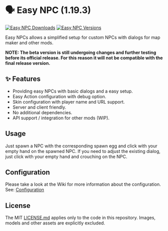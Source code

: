 # 🗣 Easy NPC (1.19.3)

[![Easy NPC Downloads](http://cf.way2muchnoise.eu/full_559312_downloads.svg)](https://www.curseforge.com/minecraft/mc-mods/easy-npc)
[![Easy NPC Versions](http://cf.way2muchnoise.eu/versions/Minecraft_559312_all.svg)](https://www.curseforge.com/minecraft/mc-mods/easy-npc)

Easy NPCs allows a simplified setup for custom NPCs with dialogs for map maker and other mods.

**NOTE: The beta version is still undergoing changes and further testing before its official
release. For this reason it will not be compatible with the final release version.**

## ✨ Features

- Providing easy NPCs with basic dialogs and a easy setup.
- Easy Action configuration with debug option.
- Skin configuration with player name and URL support.
- Server and client friendly.
- No additional dependencies.
- API support / integration for other mods (WIP).

## Usage

Just spawn a NPC with the corresponding spawn egg and click with your empty hand on the spawned NPC.
If you need to adjust the existing dialog, just click with your empty hand and crouching on the NPC.

## Configuration

Please take a look at the Wiki for more information about the configuration.
See: [Configuration](https://github.com/MarkusBordihn/BOs-Easy-NPC/wiki/Configuration)

## License

The MIT [LICENSE.md](LICENSE.md) applies only to the code in this repository. Images, models and
other assets are explicitly excluded.
